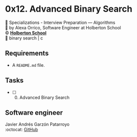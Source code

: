 # 0x12. Advanced Binary Search
:open_file_folder: Specializations - Interview Preparation ― Algorithms  
:bust_in_silhouette: by Alexa Orrico, Software Engineer at Holberton School  
:copyright: **[Holberton School](https://www.holbertonschool.com/)**  
:bookmark: binary search | c

## Requirements
* A ```README.md``` file.

## Tasks
* [ ] 0. Advanced Binary Search

## Software engineer
Javier Andrés Garzón Patarroyo  
:octocat: [GitHub](https://github.com/javierandresgp/)
